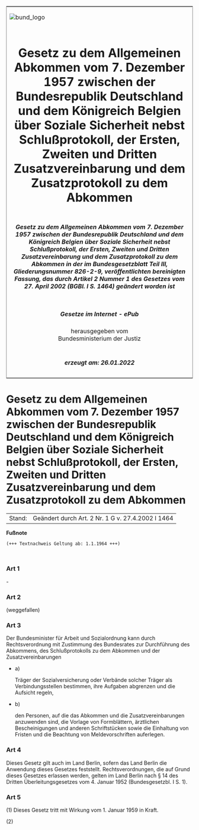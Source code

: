<span id="DECKBLATT.html"></span>

<table border="0" frame="border" width="100%">

<tr valign="top">

<td align="left">

![bund\_logo](BfJ_2021_Web_de_de.gif)

</td>

<td align="right">

 

</td>

</tr>

<tr align="center" valign="middle">

<td colspan="2">

# Gesetz zu dem Allgemeinen Abkommen vom 7. Dezember 1957 zwischen der Bundesrepublik Deutschland und dem Königreich Belgien über Soziale Sicherheit nebst Schlußprotokoll, der Ersten, Zweiten und Dritten Zusatzvereinbarung und dem Zusatzprotokoll zu dem Abkommen

</td>

</tr>

<tr align="center" valign="middle">

<td colspan="2">

##### Gesetz zu dem Allgemeinen Abkommen vom 7. Dezember 1957 zwischen der Bundesrepublik Deutschland und dem Königreich Belgien über Soziale Sicherheit nebst Schlußprotokoll, der Ersten, Zweiten und Dritten Zusatzvereinbarung und dem Zusatzprotokoll zu dem Abkommen in der im Bundesgesetzblatt Teil III, Gliederungsnummer 826-2-9, veröffentlichten bereinigten Fassung, das durch Artikel 2 Nummer 1 des Gesetzes vom 27. April 2002 (BGBl. I S. 1464) geändert worden ist

</td>

</tr>

<tr align="center" valign="middle">

<td colspan="2">

  
  

##### Gesetze im Internet - ePub  
  
herausgegeben vom  
Bundesministerium der Justiz

</td>

</tr>

<tr align="center" valign="bottom">

<td colspan="2">

  
  

##### erzeugt am: 26.01.2022

</td>

</tr>

</table>

<span id="BJNR204040963.html"></span>

# Gesetz zu dem Allgemeinen Abkommen vom 7. Dezember 1957 zwischen der Bundesrepublik Deutschland und dem Königreich Belgien über Soziale Sicherheit nebst Schlußprotokoll, der Ersten, Zweiten und Dritten Zusatzvereinbarung und dem Zusatzprotokoll zu dem Abkommen

<div>

<div class="jnhtml">

|        |                                                   |
| ------ | ------------------------------------------------- |
| Stand: | Geändert durch Art. 2 Nr. 1 G v. 27.4.2002 I 1464 |

</div>

</div>

<div>

  
**Fußnote**

<div class="jnhtml">

<div>

<div class="jurAbsatz">

  

``` 
(+++ Textnachweis Geltung ab: 1.1.1964 +++)

 
```

</div>

</div>

</div>

</div>

<span id="BJNR204040963BJNE000100314.html"></span>

### Art 1  

<div>

<div class="jnhtml">

<div>

<div class="jurAbsatz">

\-

</div>

</div>

</div>

</div>

<span id="BJNR204040963BJNE000201308.html"></span>

### Art 2  

<div>

<div class="jnhtml">

<div>

<div class="jurAbsatz">

(weggefallen)

</div>

</div>

</div>

</div>

<span id="BJNR204040963BJNE000300314.html"></span>

### Art 3  

<div>

<div class="jnhtml">

<div>

<div class="jurAbsatz">

Der Bundesminister für Arbeit und Sozialordnung kann durch
Rechtsverordnung mit Zustimmung des Bundesrates zur Durchführung des
Abkommens, des Schlußprotokolls zu dem Abkommen und der
Zusatzvereinbarungen

  - a)
    
    <div style="">
    
    Träger der Sozialversicherung oder Verbände solcher Träger als
    Verbindungsstellen bestimmen, ihre Aufgaben abgrenzen und die
    Aufsicht regeln,
    
    </div>

  - b)
    
    <div style="">
    
    den Personen, auf die das Abkommen und die Zusatzvereinbarungen
    anzuwenden sind, die Vorlage von Formblättern, ärztlichen
    Bescheinigungen und anderen Schriftstücken sowie die Einhaltung von
    Fristen und die Beachtung von Meldevorschriften auferlegen.
    
    </div>

</div>

</div>

</div>

</div>

<span id="BJNR204040963BJNE000400314.html"></span>

### Art 4  

<div>

<div class="jnhtml">

<div>

<div class="jurAbsatz">

Dieses Gesetz gilt auch im Land Berlin, sofern das Land Berlin die
Anwendung dieses Gesetzes feststellt. Rechtsverordnungen, die auf Grund
dieses Gesetzes erlassen werden, gelten im Land Berlin nach § 14 des
Dritten Überleitungsgesetzes vom 4. Januar 1952 (Bundesgesetzbl. I S.
1).

</div>

</div>

</div>

</div>

<span id="BJNR204040963BJNE000500314.html"></span>

### Art 5  

<div>

<div class="jnhtml">

<div>

<div class="jurAbsatz">

(1) Dieses Gesetz tritt mit Wirkung vom 1. Januar 1959 in Kraft.

</div>

<div class="jurAbsatz">

(2)

</div>

</div>

</div>

</div>
